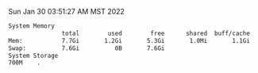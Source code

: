 Sun Jan 30 03:51:27 AM MST 2022
```bash
System Memory
               total        used        free      shared  buff/cache   available
Mem:           7.7Gi       1.2Gi       5.3Gi       1.0Mi       1.1Gi       6.2Gi
Swap:          7.6Gi          0B       7.6Gi
System Storage
700M	.
```
```bash
